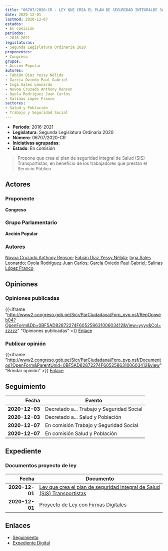 ```yaml
---
title: "06707/2020-CR - LEY QUE CREA EL PLAN DE SEGURIDAD INTEGRALDE SALUD (SIS) TRANSPORTISTA"
date: 2020-12-01
lastmod: 2020-12-07
estados:
- En comisión
periodos:
- 2016-2021
legislaturas:
- Segunda Legislatura Ordinaria 2020
proponentes:
- Congreso
grupos:
- Acción Popular
autores:
- Fabián Díaz Yessy Nélida
- García Oviedo Paul Gabriel
- Inga Sales Leonardo
- Novoa Cruzado Anthony Renson
- Oyola Rodríguez Juan Carlos
- Salinas López Franco
sectores:
- Salud y Población
- Trabajo y Seguridad Social
---
```

- **Periodo**: 2016-2021
- **Legislatura**: Segunda Legislatura Ordinaria 2020
- **Número**: 06707/2020-CR
- **Iniciativas agrupadas**: 
- **Estado**: En comisión

> Propone que crea el plan de seguridad integral de Salud (SIS) Transportistas, en beneficio de los trabajadores que prestan el Servicio Público


## Actores

### Proponente

**Congreso**

### Grupo Parlamentario

**Acción Popular**

### Autores

[Novoa Cruzado Anthony Renson](mailto:mailto:anovoa@congreso.gob.pe); [Fabián Díaz Yessy Nélida](mailto:mailto:yfabian@congreso.gob.pe); [Inga Sales Leonardo](mailto:mailto:lingas@congreso.gob.pe); [Oyola Rodríguez Juan Carlos](mailto:mailto:joyola@congreso.gob.pe); [García Oviedo Paul Gabriel](mailto:mailto:pgarcia@congreso.gob.pe); [Salinas López Franco](mailto:mailto:fsalinas@congreso.gob.pe)

## Opiniones

### Opiniones publicadas

{{<iframe "http://www2.congreso.gob.pe/Sicr/ParCiudadana/Foro_pvp.nsf/RepOpiweb04?OpenForm&Db=0BF5AD82872274F60525863100603412&View=yyyy&Col=zzzzz" "Opiniones publicadas" >}}
[Enlace](http://www2.congreso.gob.pe/Sicr/ParCiudadana/Foro_pvp.nsf/RepOpiweb04?OpenForm&Db=0BF5AD82872274F60525863100603412&View=yyyy&Col=zzzzz)

### Publicar opinión

{{<iframe "http://www2.congreso.gob.pe/Sicr/ParCiudadana/Foro_pvp.nsf/Documentos?OpenForm&ParentUnid=0BF5AD82872274F60525863100603412&view" "Brindar opinión" >}}
[Enlace](http://www2.congreso.gob.pe/Sicr/ParCiudadana/Foro_pvp.nsf/Documentos?OpenForm&ParentUnid=0BF5AD82872274F60525863100603412&view)


## Seguimiento

| Fecha | Evento |
|------:|--------|
| **2020-12-03** | Decretado a... Trabajo y Seguridad Social |
| **2020-12-03** | Decretado a... Salud y Población |
| **2020-12-07** | En comisión Trabajo y Seguridad Social |
| **2020-12-07** | En comisión Salud y Población |

## Expediente

### Documentos proyecto de ley

| Fecha | Documento |
|------:|-----------|
| **2020-12-01** | [Ley que crea el plan de seguridad integral de Salud (SIS) Transportistas](https://leyes.congreso.gob.pe/Documentos/2016_2021/Proyectos_de_Ley_y_de_Resoluciones_Legislativas/PL06707-20201201..pdf) |
| **2020-12-01** | [Proyecto de Ley con Firmas Digitales](https://leyes.congreso.gob.pe/Documentos/2016_2021/Proyectos_de_Ley_y_de_Resoluciones_Legislativas/Proyectos_Firmas_digitales/PL06707.pdf) |

## Enlaces

- [Seguimiento](http://www2.congreso.gob.pe/Sicr/TraDocEstProc/CLProLey2016.nsf/f7fff46988ca05b1052578e100829cc7/41c8fdd647669f78052586310072cfdf?OpenDocument)
- [Expediente Digital](http://www2.congreso.gob.pe/Sicr/TraDocEstProc/Expvirt_2011.nsf/visbusqptramdoc1621/06707?opendocument)

